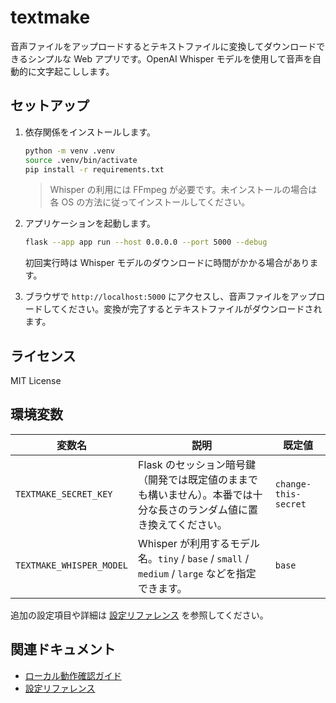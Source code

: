 # textmake

音声ファイルをアップロードするとテキストファイルに変換してダウンロードできるシンプルな Web アプリです。OpenAI Whisper モデルを使用して音声を自動的に文字起こしします。

## セットアップ

1. 依存関係をインストールします。

   ```bash
   python -m venv .venv
   source .venv/bin/activate
   pip install -r requirements.txt
   ```

   > Whisper の利用には FFmpeg が必要です。未インストールの場合は各 OS の方法に従ってインストールしてください。

2. アプリケーションを起動します。

   ```bash
   flask --app app run --host 0.0.0.0 --port 5000 --debug
   ```

   初回実行時は Whisper モデルのダウンロードに時間がかかる場合があります。

3. ブラウザで `http://localhost:5000` にアクセスし、音声ファイルをアップロードしてください。変換が完了するとテキストファイルがダウンロードされます。

## ライセンス

MIT License

## 環境変数

| 変数名 | 説明 | 既定値 |
| ------ | ---- | ------ |
| `TEXTMAKE_SECRET_KEY` | Flask のセッション暗号鍵（開発では既定値のままでも構いません）。本番では十分な長さのランダム値に置き換えてください。 | `change-this-secret` |
| `TEXTMAKE_WHISPER_MODEL` | Whisper が利用するモデル名。`tiny` / `base` / `small` / `medium` / `large` などを指定できます。 | `base` |

追加の設定項目や詳細は [設定リファレンス](docs/configuration.md) を参照してください。

## 関連ドキュメント

* [ローカル動作確認ガイド](docs/local-testing.md)
* [設定リファレンス](docs/configuration.md)
